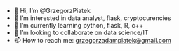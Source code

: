 - 👋 Hi, I’m @GrzegorzPiatek
- 👀 I’m interested in data analyst, flask, cryptocurencies
- 🌱 I’m currently learning python, flask, R, c++
- 💞️ I’m looking to collaborate on data science/IT
- 📫 How to reach me: grzegorzadampiatek@gmail.com 
